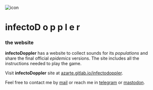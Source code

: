 ![icon](https://gitlab.com/azarte/infectodoppler/-/raw/master/public/assets/img/logo_64.png)
# infectoD o p p l e r

### the website

**infectoDoppler** has a website to collect sounds for its *populations* and share the final official
*epidemics* versions. The site includes all the instructions needed to play the game.  

Visit **infectoDoppler** site at [azarte.gitlab.io/infectodoppler](https://azarte.gitlab.io/infectodoppler/).  

Feel free to contact me by [mail](mailto:rodrigovalla@protonmail.ch) or reach me in
[telegram](https://t.me/rvalla) or [mastodon](https://fosstodon.org/@rvalla).
